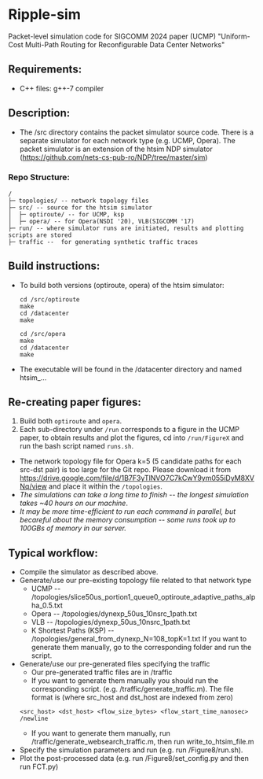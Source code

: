 # Ripple-sim
Packet-level simulation code for SIGCOMM 2024 paper (UCMP) "Uniform-Cost Multi-Path Routing for Reconfigurable Data Center Networks"

## Requirements:

- C++ files: g++-7 compiler

## Description:

- The /src directory contains the packet simulator source code. There is a separate simulator for each network type (e.g. UCMP, Opera). The packet simulator is an extension of the htsim NDP simulator (https://github.com/nets-cs-pub-ro/NDP/tree/master/sim)

### Repo Structure:
```
/
├─ topologies/ -- network topology files
├─ src/ -- source for the htsim simulator
│  ├─ optiroute/ -- for UCMP, ksp
│  ├─ opera/ -- for Opera(NSDI '20), VLB(SIGCOMM '17)
├─ run/ -- where simulator runs are initiated, results and plotting scripts are stored
├─ traffic --  for generating synthetic traffic traces
```

## Build instructions:

- To build both versions (optiroute, opera) of the htsim simulator:
  ```
  cd /src/optiroute
  make
  cd /datacenter
  make

  cd /src/opera
  make
  cd /datacenter
  make
  ```
- The executable will be found in the /datacenter directory and named htsim_...

## Re-creating paper figures:

1. Build both ``optiroute`` and ``opera``.
2. Each sub-directory under ``/run`` corresponds to a figure in the UCMP paper, to obtain results and plot the figures, cd into ``/run/FigureX`` and run the bash script named ``runs.sh``.
  - The network topology file for Opera k=5 (5 candidate paths for each src-dst pair) is too large for the Git repo. Please download it from https://drive.google.com/file/d/1B7F3yTlNVO7C7kCwY9ym055iDyM8XVNq/view and place it within the ``/topologies``.
  - *The simulations can take a long time to finish -- the longest simulation takes ~40 hours on our machine*.
  - *It may be more time-efficient to run each command in parallel, but becareful about the memory consumption -- some runs took up to 100GBs of memory in our server.*

## Typical workflow:

- Compile the simulator as described above.
- Generate/use our pre-existing topology file related to that network type
	- UCMP -- /topologies/slice50us_portion1_queue0_optiroute_adaptive_paths_alpha_0.5.txt 
	- Opera -- /topologies/dynexp_50us_10nsrc_1path.txt 
	- VLB -- /topologies/dynexp_50us_10nsrc_1path.txt
	- K Shortest Paths (KSP) -- /topologies/general_from_dynexp_N=108_topK=1.txt
  If you want to generate them manually, go to the corresponding folder and run the script.
- Generate/use our pre-generated files specifying the traffic 
	- Our pre-generated traffic files are in /traffic
	- If you want to generate them manually you should run the corresponding script.  (e.g. /traffic/generate_traffic.m). The file format is (where src_host and dst_host are indexed from zero)
  ```
  <src_host> <dst_host> <flow_size_bytes> <flow_start_time_nanosec> /newline
  ```
  - If you want to generate them manually, run /traffic/generate_websearch_traffic.m, then run write_to_htsim_file.m
- Specify the simulation parameters and run (e.g. run /Figure8/run.sh).
- Plot the post-processed data (e.g. run /Figure8/set_config.py and then run FCT.py)
